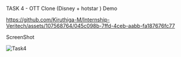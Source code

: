 TASK 4 - OTT Clone (Disney + hotstar )
Demo

https://github.com/Kiruthiga-M/Internship-Veritech/assets/107568764/045c098b-7ffd-4ceb-aabb-fa187676fc77

ScreenShot

![Task4](https://github.com/Kiruthiga-M/Internship-Veritech/assets/107568764/fe20aa2a-2c0e-4125-ad6c-ba3789681287)
